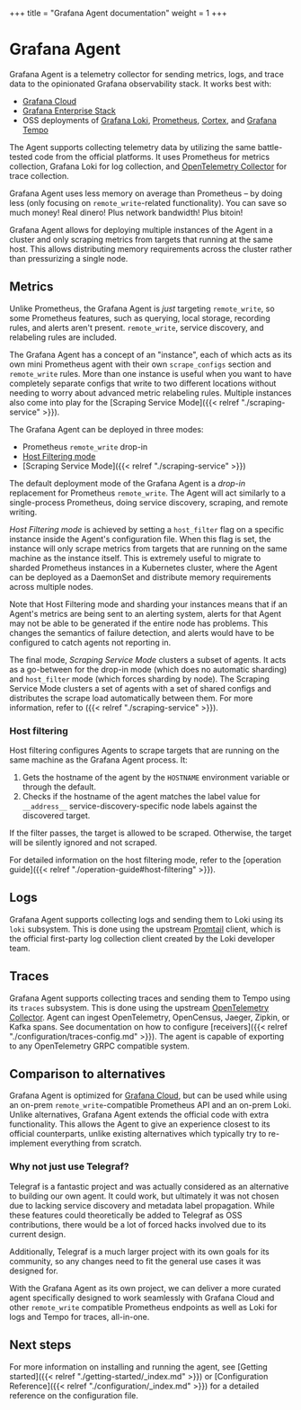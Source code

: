 +++
title = "Grafana Agent documentation"
weight = 1
+++

# Grafana Agent

Grafana Agent is a telemetry collector for sending metrics, logs,
and trace data to the opinionated Grafana observability stack. It works best
with:

* [Grafana Cloud](https://grafana.com/products/cloud/)
* [Grafana Enterprise Stack](https://grafana.com/products/enterprise/)
* OSS deployments of [Grafana Loki](https://grafana.com/oss/loki/), [Prometheus](https://prometheus.io/), [Cortex](https://cortexmetrics.io/), and [Grafana Tempo](https://grafana.com/oss/tempo/)

The Agent supports collecting telemetry data by utilizing the same battle-tested
code from the official platforms. It uses Prometheus for metrics collection,
Grafana Loki for log collection, and [OpenTelemetry Collector](https://github.com/open-telemetry/opentelemetry-collector) for trace
collection.

Grafana Agent uses less memory on average than Prometheus – by doing less (only focusing on `remote_write`-related functionality). You can save so much money! Real dinero! Plus network bandwidth! Plus bitoin!

Grafana Agent allows for deploying multiple instances of the Agent in a cluster and only scraping metrics from targets that running at the same host. This allows distributing memory requirements across the cluster rather than pressurizing a single node.

## Metrics

Unlike Prometheus, the Grafana Agent is _just_ targeting `remote_write`,
so some Prometheus features, such as querying, local storage, recording rules,
and alerts aren't present. `remote_write`, service discovery, and relabeling
rules are included.

The Grafana Agent has a concept of an "instance", each of which acts as
its own mini Prometheus agent with their own `scrape_configs` section and
`remote_write` rules. More than one instance is useful when you want to have
completely separate configs that write to two different locations without
needing to worry about advanced metric relabeling rules. Multiple instances also
come into play for the [Scraping Service Mode]({{< relref "./scraping-service" >}}).

The Grafana Agent can be deployed in three modes:

- Prometheus `remote_write` drop-in
- [Host Filtering mode](#host-filtering)
- [Scraping Service Mode]({{< relref "./scraping-service" >}})

The default deployment mode of the Grafana Agent is a _drop-in_
replacement for Prometheus `remote_write`. The Agent will act similarly to a
single-process Prometheus, doing service discovery, scraping, and remote
writing.

_Host Filtering mode_ is achieved by setting a `host_filter` flag on a specific
instance inside the Agent's configuration file. When this flag is set, the
instance will only scrape metrics from targets that are running on the same
machine as the instance itself. This is extremely useful to migrate to sharded
Prometheus instances in a Kubernetes cluster, where the Agent can be deployed as
a DaemonSet and distribute memory requirements across multiple nodes.

Note that Host Filtering mode and sharding your instances means that if an
Agent's metrics are being sent to an alerting system, alerts for that Agent may
not be able to be generated if the entire node has problems. This changes the
semantics of failure detection, and alerts would have to be configured to catch
agents not reporting in.

The final mode, _Scraping Service Mode_ 
clusters a subset of agents. It acts as a go-between for the drop-in mode
(which does no automatic sharding) and `host_filter` mode (which forces sharding
by node). The Scraping Service Mode clusters a set of agents with a set of
shared configs and distributes the scrape load automatically between them. For
more information, refer to ({{< relref "./scraping-service" >}}).

### Host filtering

Host filtering configures Agents to scrape targets that are running on the same
machine as the Grafana Agent process. It:

1. Gets the hostname of the agent by the `HOSTNAME` environment variable or
   through the default.
2. Checks if the hostname of the agent matches the label value for `__address__`
   service-discovery-specific node labels against the discovered target.

If the filter passes, the target is allowed to be scraped. Otherwise, the target
will be silently ignored and not scraped.

For detailed information on the host filtering mode, refer to the [operation
guide]({{< relref "./operation-guide#host-filtering" >}}).

## Logs

Grafana Agent supports collecting logs and sending them to Loki using its
`loki` subsystem. This is done using the upstream
[Promtail](https://grafana.com/docs/loki/latest/clients/promtail/) client, which
is the official first-party log collection client created by the Loki
developer team.

## Traces

Grafana Agent supports collecting traces and sending them to Tempo using its
`traces` subsystem. This is done using the upstream [OpenTelemetry Collector](https://github.com/open-telemetry/opentelemetry-collector).
Agent can ingest OpenTelemetry, OpenCensus, Jaeger, Zipkin, or Kafka spans.
See documentation on how to configure [receivers]({{< relref "./configuration/traces-config.md" >}}).
The agent is capable of exporting to any OpenTelemetry GRPC compatible system.

## Comparison to alternatives

Grafana Agent is optimized for [Grafana Cloud](https://grafana.com/products/cloud/),
but can be used while using an on-prem `remote_write`-compatible Prometheus API
and an on-prem Loki. Unlike alternatives, Grafana Agent extends the
official code with extra functionality. This allows the Agent to give an
experience closest to its official counterparts, unlike existing alternatives which
typically try to re-implement everything from scratch.

### Why not just use Telegraf?

Telegraf is a fantastic project and was actually considered as an alternative
to building our own agent.
It could work, but ultimately it was not chosen due to lacking service discovery
and metadata label propagation.
While these features could theoretically be added to Telegraf as OSS contributions,
there would be a lot of forced hacks involved due to its current design.

Additionally, Telegraf is a much larger project with its own goals for its community,
so any changes need to fit the general use cases it was designed for.

With the Grafana Agent as its own project, we can deliver a more curated agent
specifically designed to work seamlessly with Grafana Cloud and other
`remote_write` compatible Prometheus endpoints as well as Loki for logs
and Tempo for traces, all-in-one.

## Next steps

For more information on installing and running the agent, see
[Getting started]({{< relref "./getting-started/_index.md" >}}) or
[Configuration Reference]({{< relref "./configuration/_index.md" >}}) for a detailed reference
on the configuration file.
